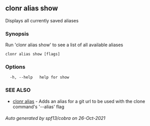 ## clonr alias show

Displays all currently saved aliases

### Synopsis

Run 'clonr alias show' to see a list of all available aliases

```
clonr alias show [flags]
```

### Options

```
  -h, --help   help for show
```

### SEE ALSO

* [clonr alias](clonr_alias.md)	 - Adds an alias for a git url to be used with the clone command's '--alias' flag

###### Auto generated by spf13/cobra on 26-Oct-2021
